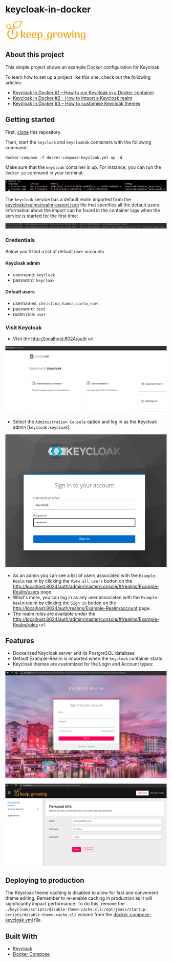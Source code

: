 # keycloak-in-docker

[![keep_growing logo](readme-images/logo_250x60.png)](https://keepgrowing.in/)

## About this project

This simple project shows an example Docker configuration for Keycloak.

To learn how to set up a project like this one, check out the following articles:

* [Keycloak in Docker #1 – How to run Keycloak in a Docker container](https://keepgrowing.in/tools/keycloak-in-docker-1-how-to-run-keycloak-in-a-docker-container/)
* [Keycloak in Docker #2 – How to import a Keycloak realm](https://keepgrowing.in/tools/keycloak-in-docker-2-how-to-import-a-keycloak-realm/)
* [Keycloak in Docker #3 – How to customise Keycloak themes](https://keepgrowing.in/tools/keycloak-in-docker-3-how-to-customise-keycloak-themes/)

## Getting started

First, [clone](https://docs.github.com/en/github/creating-cloning-and-archiving-repositories/cloning-a-repository-from-github/cloning-a-repository)
this repository.

Then, start the `keycloak` and `keycloakdb` containers with the following command:

```shell
docker-compose -f docker-compose-keycloak.yml up -d
```

Make sure that the `keycloak` container is up. For instance, you can run the `docker ps` command in your terminal:

![docker container list screenshot](readme-images/docker-container-list.png)

The `keycloak` service has a default realm imported from the
[keycloak/realms/realm-export.json](keycloak/realms/realm-export.json) file that specifies all the default users.
 Information about the import can be found in the container logs when the service is started for the first time:  

![imported realm info in container logs screenshot](readme-images/imported-realm-in-logs.png)

### Credentials

Below you'll find a list of default user accounts.

#### Keycloak admin

* username: `keycloak`
* password: `keycloak`

#### Default users

* usernames: `christina`, `hanna`, `carlo`, `noel`
* password: `test`
* realm role: `user`

### Visit Keycloak

* Visit the [http://localhost:8024/auth](http://localhost:8024/auth) url:

![keycloak welcome screen screenshot](readme-images/welcome-screen.png)

* Select the `Administration Console` option and log in as the Keycloak admin [`keycloak:keycloak`]:

![keycloak login screen screenshot](readme-images/keycloak-login.png)

* As an admin you can see a list of users associated with the `Example-Realm` realm by clicking the `View all users` button on the
  [http://localhost:8024/auth/admin/master/console/#/realms/Example-Realm/users](http://localhost:8024/auth/admin/master/console/#/realms/Example-Realm/users) page.
* What's more, you can log in as any user associated with the `Example-Realm` realm by clicking the `Sign in` button on the
  [http://localhost:8024/auth/realms/Example-Realm/account](http://localhost:8024/auth/realms/Example-Realm/account) page.
* The realm roles are available under the [http://localhost:8024/auth/admin/master/console/#/realms/Example-Realm/roles](http://localhost:8024/auth/admin/master/console/#/realms/Example-Realm/roles) url.

## Features

* Dockerized Keycloak server and its PostgreSQL database
* Default Example-Realm is imported when the `keycloak` container starts
* Keycloak themes are customized for the Login and Account types:

![customised login page screenshot](readme-images/login-customised.png)

![customised account page screenshot](readme-images/account-customised.png)

## Deploying to production

The Keycloak theme caching is disabled to allow for fast and convenient theme editing. Remember to re-enable caching in 
production as it will significantly impact performance. To do this, remove the 
`- ./keycloak/scripts/disable-theme-cache.cli:/opt/jboss/startup-scripts/disable-theme-cache.cli` volume from the
[docker-compose-keycloak.yml](docker-compose-keycloak.yml) file.

## Built With

* [Keycloak](https://www.keycloak.org/)
* [Docker Compose](https://docs.docker.com/compose/)
